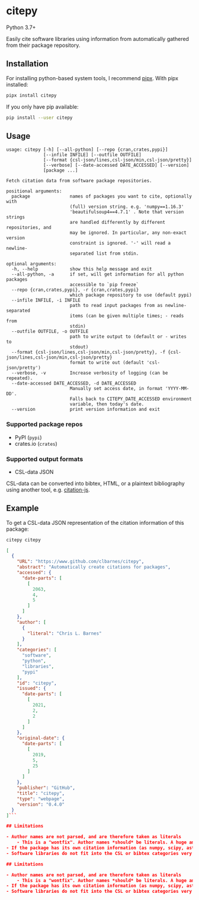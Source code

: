 # citepy

Python 3.7+

Easily cite software libraries using information from automatically gathered from their package repository.

## Installation

For installing python-based system tools, I recommend [pipx](https://pipxproject.github.io/pipx/).
With pipx installed:

```sh
pipx install citepy
```

If you only have pip available:

```bash
pip install --user citepy
```

## Usage

```help
usage: citepy [-h] [--all-python] [--repo {cran,crates,pypi}]
              [--infile INFILE] [--outfile OUTFILE]
              [--format {csl-json/lines,csl-json/min,csl-json/pretty}]
              [--verbose] [--date-accessed DATE_ACCESSED] [--version]
              [package ...]

Fetch citation data from software package repositories.

positional arguments:
  package               names of packages you want to cite, optionally with
                        (full) version string. e.g. 'numpy==1.16.3'
                        'beautifulsoup4==4.7.1' . Note that version strings
                        are handled differently by different repositories, and
                        may be ignored. In particular, any non-exact version
                        constraint is ignored. '-' will read a newline-
                        separated list from stdin.

optional arguments:
  -h, --help            show this help message and exit
  --all-python, -a      if set, will get information for all python packages
                        accessible to `pip freeze`
  --repo {cran,crates,pypi}, -r {cran,crates,pypi}
                        which package repository to use (default pypi)
  --infile INFILE, -i INFILE
                        path to read input packages from as newline-separated
                        items (can be given multiple times; - reads from
                        stdin)
  --outfile OUTFILE, -o OUTFILE
                        path to write output to (default or - writes to
                        stdout)
  --format {csl-json/lines,csl-json/min,csl-json/pretty}, -f {csl-json/lines,csl-json/min,csl-json/pretty}
                        format to write out (default 'csl-json/pretty')
  --verbose, -v         Increase verbosity of logging (can be repeated).
  --date-accessed DATE_ACCESSED, -d DATE_ACCESSED
                        Manually set access date, in format 'YYYY-MM-DD'.
                        Falls back to CITEPY_DATE_ACCESSED environment
                        variable, then today's date.
  --version             print version information and exit
```

### Supported package repos

- PyPI (`pypi`)
- crates.io (`crates`)

### Supported output formats

- CSL-data JSON

CSL-data can be converted into bibtex, HTML, or a plaintext bibliography using another tool, e.g. [citation-js](https://github.com/larsgw/citation.js/).

## Example

To get a CSL-data JSON representation of the citation information of this package:

```sh
citepy citepy
```

```json
[
  {
    "URL": "https://www.github.com/clbarnes/citepy",
    "abstract": "Automatically create citations for packages",
    "accessed": {
      "date-parts": [
        [
          2063,
          4,
          5
        ]
      ]
    },
    "author": [
      {
        "literal": "Chris L. Barnes"
      }
    ],
    "categories": [
      "software",
      "python",
      "libraries",
      "pypi"
    ],
    "id": "citepy",
    "issued": {
      "date-parts": [
        [
          2021,
          2,
          2
        ]
      ]
    },
    "original-date": {
      "date-parts": [
        [
          2019,
          5,
          25
        ]
      ]
    },
    "publisher": "GitHub",
    "title": "citepy",
    "type": "webpage",
    "version": "0.4.0"
  }
]```

## Limitations

- Author names are not parsed, and are therefore taken as literals
    - This is a "wontfix". Author names *should* be literals. A huge amount of complexity is added to tools which attempt, and fail, to encode the complexity of different cultural conventions around handling names.
- If the package has its own citation information (as numpy, scipy, astropy etc do), citepy will not pick it up - it just uses the package publication metadata
- Software libraries do not fit into the CSL or bibtex categories very well, and so are cited as the web pages which host them

## Limitations

- Author names are not parsed, and are therefore taken as literals
    - This is a "wontfix". Author names *should* be literals. A huge amount of complexity is added to tools which attempt, and fail, to encode the complexity of different cultural conventions around handling names.
- If the package has its own citation information (as numpy, scipy, astropy etc do), citepy will not pick it up - it just uses the package publication metadata
- Software libraries do not fit into the CSL or bibtex categories very well, and so are cited as the web pages which host them


